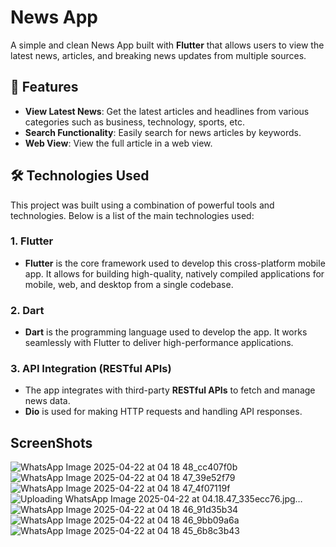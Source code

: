 # News App

A simple and clean News App built with **Flutter** that allows users to view the latest news, articles, and breaking news updates from multiple sources.

## 📱 Features

- **View Latest News**: Get the latest articles and headlines from various categories such as business, technology, sports, etc.
- **Search Functionality**: Easily search for news articles by keywords.
- **Web View**: View the full article in a web view.

## 🛠️ Technologies Used

This project was built using a combination of powerful tools and technologies. Below is a list of the main technologies used:

### 1. **Flutter**
- **Flutter** is the core framework used to develop this cross-platform mobile app. It allows for building high-quality, natively compiled applications for mobile, web, and desktop from a single codebase.

### 2. **Dart**
- **Dart** is the programming language used to develop the app. It works seamlessly with Flutter to deliver high-performance applications.

### 3. **API Integration (RESTful APIs)**
- The app integrates with third-party **RESTful APIs** to fetch and manage news data.
- **Dio** is used for making HTTP requests and handling API responses.

## ScreenShots

![WhatsApp Image 2025-04-22 at 04 18 48_cc407f0b](https://github.com/user-attachments/assets/5867dfe0-7c7f-49e0-9b6b-db43afbaeb65)
![WhatsApp Image 2025-04-22 at 04 18 47_39e52f79](https://github.com/user-attachments/assets/474b6051-983a-4be3-bbf8-28e7c51b6123)
![WhatsApp Image 2025-04-22 at 04 18 47_4f07119f](https://github.com/user-attachments/assets/ff59e29a-1ccb-485a-8f20-c93d366c33c7)
![Uploading WhatsApp Image 2025-04-22 at 04.18.47_335ecc76.jpg…]()
![WhatsApp Image 2025-04-22 at 04 18 46_91d35b34](https://github.com/user-attachments/assets/617cc8bc-bd93-41e3-852c-6a173b22fa6a)
![WhatsApp Image 2025-04-22 at 04 18 46_9bb09a6a](https://github.com/user-attachments/assets/15cc0b50-dd00-4683-bc08-ccd1da7bd3e6)
![WhatsApp Image 2025-04-22 at 04 18 45_6b8c3b43](https://github.com/user-attachments/assets/bc835573-9e5c-40c7-b356-96d984262ddd)

